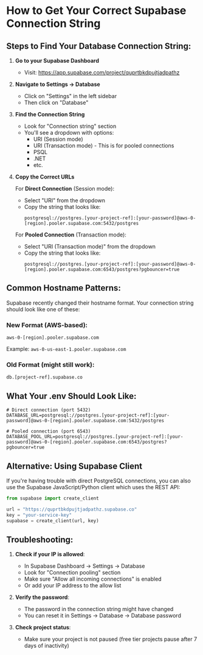 # How to Get Your Correct Supabase Connection String

## Steps to Find Your Database Connection String:

1. **Go to your Supabase Dashboard**
   - Visit: https://app.supabase.com/project/quprtbkdpujtjadpathz

2. **Navigate to Settings → Database**
   - Click on "Settings" in the left sidebar
   - Then click on "Database"

3. **Find the Connection String**
   - Look for "Connection string" section
   - You'll see a dropdown with options:
     - URI (Session mode)
     - URI (Transaction mode) - This is for pooled connections
     - PSQL
     - .NET
     - etc.

4. **Copy the Correct URLs**
   
   For **Direct Connection** (Session mode):
   - Select "URI" from the dropdown
   - Copy the string that looks like:
     ```
     postgresql://postgres.[your-project-ref]:[your-password]@aws-0-[region].pooler.supabase.com:5432/postgres
     ```
   
   For **Pooled Connection** (Transaction mode):
   - Select "URI (Transaction mode)" from the dropdown  
   - Copy the string that looks like:
     ```
     postgresql://postgres.[your-project-ref]:[your-password]@aws-0-[region].pooler.supabase.com:6543/postgres?pgbouncer=true
     ```

## Common Hostname Patterns:

Supabase recently changed their hostname format. Your connection string should look like one of these:

### New Format (AWS-based):
```
aws-0-[region].pooler.supabase.com
```
Example: `aws-0-us-east-1.pooler.supabase.com`

### Old Format (might still work):
```
db.[project-ref].supabase.co
```

## What Your .env Should Look Like:

```env
# Direct connection (port 5432)
DATABASE_URL=postgresql://postgres.[your-project-ref]:[your-password]@aws-0-[region].pooler.supabase.com:5432/postgres

# Pooled connection (port 6543)
DATABASE_POOL_URL=postgresql://postgres.[your-project-ref]:[your-password]@aws-0-[region].pooler.supabase.com:6543/postgres?pgbouncer=true
```

## Alternative: Using Supabase Client

If you're having trouble with direct PostgreSQL connections, you can also use the Supabase JavaScript/Python client which uses the REST API:

```python
from supabase import create_client

url = "https://quprtbkdpujtjadpathz.supabase.co"
key = "your-service-key"
supabase = create_client(url, key)
```

## Troubleshooting:

1. **Check if your IP is allowed**:
   - In Supabase Dashboard → Settings → Database
   - Look for "Connection pooling" section
   - Make sure "Allow all incoming connections" is enabled
   - Or add your IP address to the allow list

2. **Verify the password**:
   - The password in the connection string might have changed
   - You can reset it in Settings → Database → Database password

3. **Check project status**:
   - Make sure your project is not paused (free tier projects pause after 7 days of inactivity)